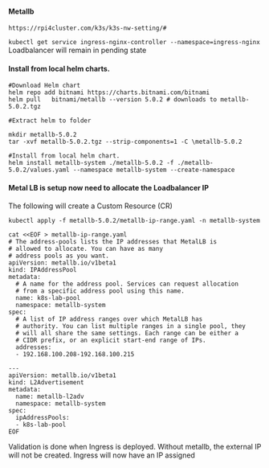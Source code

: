 #### Metallb

`https://rpi4cluster.com/k3s/k3s-nw-setting/#`

`kubectl get service ingress-nginx-controller --namespace=ingress-nginx` Loadbalancer will remain in pending state

#### Install from local helm charts. 
```
#Download Helm chart
helm repo add bitnami https://charts.bitnami.com/bitnami
helm pull   bitnami/metallb --version 5.0.2 # downloads to metallb-5.0.2.tgz

#Extract helm to folder

mkdir metallb-5.0.2
tar -xvf metallb-5.0.2.tgz --strip-components=1 -C \metallb-5.0.2

#Install from local helm chart.
helm install metallb-system ./metallb-5.0.2 -f ./metallb-5.0.2/values.yaml --namespace metallb-system --create-namespace 
```


#### Metal LB is setup now need to allocate the Loadbalancer IP
The following will create a Custom Resource (CR)

```
kubectl apply -f metallb-5.0.2/metallb-ip-range.yaml -n metallb-system

cat <<EOF > metallb-ip-range.yaml
# The address-pools lists the IP addresses that MetalLB is
# allowed to allocate. You can have as many
# address pools as you want.
apiVersion: metallb.io/v1beta1
kind: IPAddressPool
metadata:
  # A name for the address pool. Services can request allocation
  # from a specific address pool using this name.
  name: k8s-lab-pool
  namespace: metallb-system
spec:
  # A list of IP address ranges over which MetalLB has
  # authority. You can list multiple ranges in a single pool, they
  # will all share the same settings. Each range can be either a
  # CIDR prefix, or an explicit start-end range of IPs.
  addresses:
  - 192.168.100.208-192.168.100.215

---
apiVersion: metallb.io/v1beta1
kind: L2Advertisement
metadata:
  name: metallb-l2adv
  namespace: metallb-system
spec:
  ipAddressPools:
  - k8s-lab-pool
EOF

```



Validation is done when Ingress is deployed. Without metallb, the external IP will not be created. Ingress will now have an IP assigned




